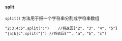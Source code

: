 #### split

`split()` 方法用于把一个字符串分割成字符串数组

```
"2:3:4:5".split(":")	//将返回["2", "3", "4", "5"]
"|a|b|c".split("|")	//将返回["", "a", "b", "c"]
```


